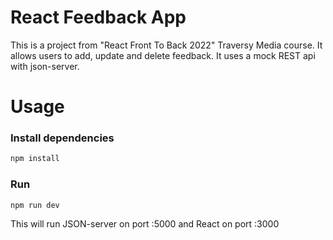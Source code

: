 # React Feedback App

This is a project from "React Front To Back 2022" Traversy Media course. It allows users to add, update and delete feedback. It uses a mock REST api with json-server.

# Usage

### Install dependencies

```bash
npm install
```

### Run

```bash
npm run dev
```

This will run JSON-server on port :5000 and React on port :3000
